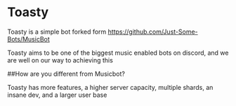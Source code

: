 # Toasty

Toasty is a simple bot forked form https://github.com/Just-Some-Bots/MusicBot

Toasty aims to be one of the biggest music enabled bots on discord, and we are well on our way to achieving this

##How are you different from Musicbot?


Toasty has more features, a higher server capacity, multiple shards, an insane dev, and a larger user base
